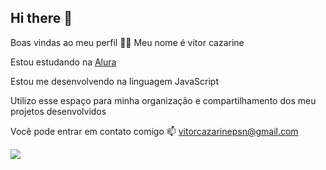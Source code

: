 ## Hi there 👋
Boas vindas ao meu perfil 💙💙
Meu nome é vitor cazarine

Estou estudando na [Alura](https://www.alura.com.br)

Estou me desenvolvendo na linguagem JavaScript

Utilizo esse espaço para minha organização e compartilhamento dos meu projetos desenvolvidos

Você pode entrar em contato comigo 📫
vitorcazarinepsn@gmail.com

![](https://media.tenor.com/1aN9Y0ch0dkAAAAM/ronaldinho-terraria.gif)
